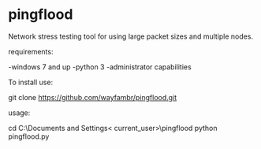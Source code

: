 # pingflood
Network stress testing tool for using large packet sizes and multiple nodes.

requirements:

-windows 7 and up
-python 3
-administrator capabilities

To install use:

git clone https://github.com/wayfambr/pingflood.git

usage:

cd C:\Documents and Settings\< current_user>\pingflood
python pingflood.py
